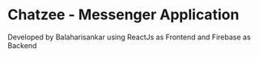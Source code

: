 # Chatzee - Messenger Application

Developed by Balaharisankar using ReactJs as Frontend and Firebase as Backend
